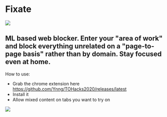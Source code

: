 #  Fixate
![](https://cdn.discordapp.com/attachments/582279972287414275/706511170663612436/Logo.png)
## ML based web blocker. Enter your "area of work" and block everything unrelated on a "page-to-page basis" rather than by domain. Stay focused even at home. 



How to use:
* Grab the chrome extension here https://github.com/Ynng/TOHacks2020/releases/latest
* Install it
* Allow mixed content on tabs you want to try on

![](https://cdn.discordapp.com/attachments/582279972287414275/706510452041187428/unknown.png)
